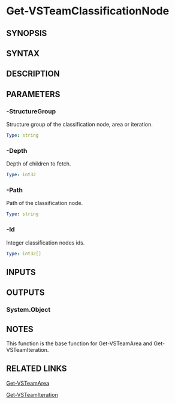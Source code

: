 <!-- #include "./common/header.md" -->

# Get-VSTeamClassificationNode

## SYNOPSIS

<!-- #include "./synopsis/Get-VSTeamClassificationNode.md" -->

## SYNTAX

## DESCRIPTION

<!-- #include "./synopsis/Get-VSTeamClassificationNode.md" -->

## PARAMETERS

### -StructureGroup

Structure group of the classification node, area or iteration.

```yaml
Type: string
```

### -Depth

Depth of children to fetch.

```yaml
Type: int32
```

### -Path

Path of the classification node.

```yaml
Type: string
```

### -Id

Integer classification nodes ids.

```yaml
Type: int32[]
```

<!-- #include "./params/projectName.md" -->

## INPUTS

## OUTPUTS

### System.Object

## NOTES

This function is the base function for Get-VSTeamArea and Get-VSTeamIteration.

<!-- #include "./common/prerequisites.md" -->

## RELATED LINKS

<!-- #include "./common/related.md" -->

[Get-VSTeamArea](Get-VSTeamArea.md)

[Get-VSTeamIteration](Get-VSTeamIteration.md)
